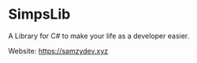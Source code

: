 # SimpsLib
A Library for C# to make your life as a developer easier.

Website: https://samzydev.xyz
